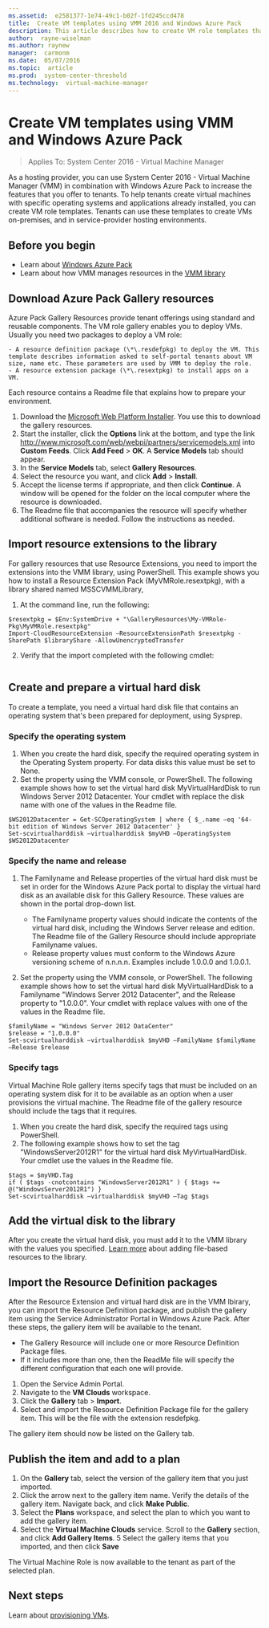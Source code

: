 ```yaml
---
ms.assetid:  e2581377-1e74-49c1-b02f-1fd245ccd478
title:  Create VM templates using VMM 2016 and Windows Azure Pack
description: This article describes how to create VM role templates that can be used by tenants
author:  rayne-wiselman
ms.author: raynew
manager:  carmonm
ms.date:  05/07/2016
ms.topic:  article
ms.prod:  system-center-threshold
ms.technology:  virtual-machine-manager
---
```


# Create VM templates using VMM and Windows Azure Pack

>Applies To: System Center 2016 - Virtual Machine Manager

As a hosting provider, you can use System Center 2016 - Virtual Machine Manager (VMM) in combination with Windows Azure Pack to increase the features that you offer to tenants. To help tenants create virtual machines with specific operating systems and applications already installed, you can create VM role templates. Tenants can use these templates to create VMs on-premises, and in service-provider hosting environments.

## Before you begin

- Learn about [Windows Azure Pack](https://technet.microsoft.com/library/dn296435.aspx)
- Learn about how VMM manages resources in the [VMM library](manage-library-server.md)

## Download Azure Pack Gallery resources

Azure Pack Gallery Resources provide tenant offerings using standard and reusable components. The VM role gallery enables you to deploy VMs. Usually you need two packages to deploy a VM role:

    - A resource definition package (\*\.resdefpkg) to deploy the VM. This template describes information asked to self-portal tenants about VM size, name etc. These parameters are used by VMM to deploy the role.
    - A resource extension package (\*\.resextpkg) to install apps on a VM.

Each resource contains a Readme file that explains how to prepare your environment.

1. Download the [Microsoft Web Platform Installer](http://www.microsoft.com/web/downloads/platform.aspx). You use this to download the gallery resources.
2. Start the installer, click the **Options** link at the bottom, and type the link http://www.microsoft.com/web/webpi/partners/servicemodels.xml into **Custom Feeds**. Click **Add Feed** > **OK**. A **Service Models** tab should appear.
3. In the **Service Models** tab, select **Gallery Resources**.
4. Select the resource you want, and click **Add** > **Install**.
5. Accept the license terms if appropriate, and then click **Continue**. A window will be opened for the folder on the local computer where the resource is downloaded.
6. The Readme file that accompanies the resource will specify whether additional software is needed. Follow the instructions as needed.

## Import resource extensions to the library

For gallery resources that use Resource Extensions, you need to import the extensions into the VMM library, using PowerShell. This example shows you how to install a Resource Extension Pack (MyVMRole.resextpkg), with a library shared named MSSCVMMLibrary,

1. At the command line, run the following:

``` $libraryShare = Get-SCLibraryShare | Where-Object {$_.Name -eq 'MSSCVMMLibrary'}
$resextpkg = $Env:SystemDrive + "\GalleryResources\My-VMRole-Pkg\MyVMRole.resextpkg"
Import-CloudResourceExtension –ResourceExtensionPath $resextpkg -SharePath $libraryShare -AllowUnencryptedTransfer
```
2. Verify that the import completed with the following cmdlet:

``` Get-CloudResourceExtension
```

## Create and prepare a virtual hard disk

To create a template, you need a virtual hard disk file that contains an operating system that's been prepared for deployment, using Sysprep.

### Specify the operating system

1. When you create the hard disk, specify the required operating system in the Operating System property. For data disks this value must be set to None.
2. Set the property using the VMM console, or PowerShell. The following example shows how to set the virtual hard disk MyVirtualHardDisk to run Windows Server 2012 Datacenter. Your cmdlet with replace the disk name with one of the values in the Readme file.

``` $myVHD = Get-SCVirtualHardDisk | where {$_.Name –eq 'MyVirtualHardDisk.vhd'}
$WS2012Datacenter = Get-SCOperatingSystem | where { $_.name –eq '64-bit edition of Windows Server 2012 Datacenter' }
Set-scvirtualharddisk –virtualharddisk $myVHD –OperatingSystem $WS2012Datacenter
```

### Specify the name and release

1. The Familyname and Release properties of the virtual hard disk must be set in order for the Windows Azure Pack portal to display the virtual hard disk as an available disk for this Gallery Resource. These values are shown in the portal drop-down list.

    - The Familyname property values should indicate the contents of the virtual hard disk, including the Windows Server release and edition. The Readme file of the Gallery Resource should include appropriate Familyname values.
    - Release property values must conform to the Windows Azure versioning scheme of n.n.n.n. Examples include 1.0.0.0 and 1.0.0.1.
2. Set the property using the VMM console, or PowerShell. The following example shows how to set the virtual hard disk MyVirtualHardDisk to a Familyname "Windows Server 2012 Datacenter", and the Release property to "1.0.0.0". Your cmdlet with replace values with one of the values in the Readme file.

``` $myVHD = Get-SCVirtualHardDisk | where {$_.Name –eq 'MyVirtualHardDisk.vhd'}
$familyName = "Windows Server 2012 DataCenter"
$release = "1.0.0.0"
Set-scvirtualharddisk –virtualharddisk $myVHD –FamilyName $familyName –Release $release
```

### Specify tags

Virtual Machine Role gallery items specify tags that must be included on an operating system disk for it to be available as an option when a user provisions the virtual machine. The Readme file of the gallery resource should include the tags that it requires.

1. When you create the hard disk, specify the required tags using PowerShell.
2. The following example shows how to set the tag "WindowsServer2012R1" for the virtual hard disk MyVirtualHardDisk. Your cmdlet use the values in the Readme file.

``` $myVHD = Get-SCVirtualHardDisk | where {$_.Name –eq 'MyVirtualHardDisk.vhd'}
$tags = $myVHD.Tag
if ( $tags -cnotcontains "WindowsServer2012R1" ) { $tags += @("WindowsServer2012R1") }
Set-scvirtualharddisk –virtualharddisk $myVHD –Tag $tags
```
## Add the virtual disk to the library

After you create the virtual hard disk, you must add it to the VMM library with the values you specified. [Learn more](library-files) about adding file-based resources to the library.

## Import the Resource Definition packages

After the Resource Extension and virtual hard disk are in the VMM lbirary, you can import the Resource Definition package, and publish the gallery item using the Service Administrator Portal in Windows Azure Pack. After these steps, the gallery item will be available to the tenant.

- The Gallery Resource will include one or more Resource Definition Package files.
- If it includes more than one, then the ReadMe file will specify the different configuration that each one will provide.

1. Open the Service Admin Portal.
2. Navigate to the **VM Clouds** workspace.
3. Click the **Gallery** tab > **Import**.
4. Select and import the Resource Definition Package file for the gallery item. This will be the file with the extension resdefpkg.

The gallery item should now be listed on the Gallery tab.

## Publish the item and add to a plan

1. On the **Gallery** tab, select the version of the gallery item that you just imported.
2. Click the arrow next to the gallery item name. Verify the details of the gallery item. Navigate back, and click **Make Public**.
3. Select the **Plans** workspace, and select the plan to which you want to add the gallery item.
4. Select the **Virtual Machine Clouds** service. Scroll to the **Gallery** section, and click **Add Gallery Items**.
5 Select the gallery items that you imported, and then click **Save**

The Virtual Machine Role is now available to the tenant as part of the selected plan.


## Next steps

Learn about [provisioning VMs](manage-vm-overview.md).
